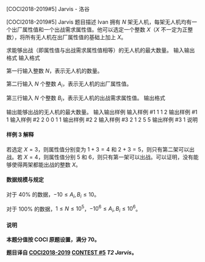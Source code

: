 



[COCI2018-2019#5] Jarvis - 洛谷














[COCI2018-2019#5] Jarvis
题目描述
Ivan 拥有 $N$ 架无人机，每架无人机均有一个出厂属性值和一个出战需求属性值。他可以选定一个整数 $X$（$X$ 不一定为正整数），将所有无人机在出厂属性值的基础上加上 $X$。

求能够出战（即属性值与出战需求属性值相等）的无人机的最大数量。
输入输出格式
输入格式

第一行输入整数 $N$，表示无人机的数量。

第二行输入 $N$ 个整数 $A_i$，表示无人机的出厂属性值。

第三行输入 $N$ 个整数 $B_i$，表示无人机的出战需求属性值。
输出格式

输出能够出战的无人机的最大数量。
输入输出样例
输入样例 #1
1
1
2
输出样例 #1
1
输入样例 #2
2
0 0
1 1
输出样例 #2
2
输入样例 #3
2
1 2
5 5
输出样例 #3
1
说明
#### 样例 3 解释

若选定 $X=3$，则属性值分别变为 $1+3=4$ 和 $2+3=5$，则只有第二架可以出战。若 $X=4$，则属性值分别 $5$ 和 $6$，则只有第一架可以出战。可以证明，没有能够使得两架都能出战的整数 $X$。

#### 数据规模与规定

对于 $40\%$ 的数据，$-10 \le A_i,B_i \le 10$。

对于 $100\%$ 的数据，$1 \le N \le 10^5$，$-10^6 \le A_i,B_i \le 10^6$。

#### 说明

**本题分值按 COCI 原题设置，满分 $70$。**

**题目译自 [COCI2018-2019](https://hsin.hr/coci/archive/2018_2019/) [CONTEST #5](https://hsin.hr/coci/archive/2018_2019/contest5_tasks.pdf)  _T2 Jarvis_。**






